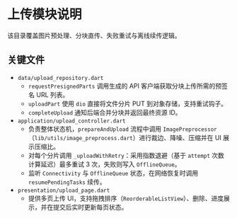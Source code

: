 # 上传模块说明

该目录覆盖图片预处理、分块直传、失败重试与离线续传逻辑。

## 关键文件
- `data/upload_repository.dart`
  - `requestPresignedParts` 调用生成的 API 客户端获取分块上传所需的预签名 URL 列表。
  - `uploadPart` 使用 `dio` 直接将文件分片 PUT 到对象存储，支持重试钩子。
  - `completeUpload` 通知后端合并分块并返回最终资源 ID。
- `application/upload_controller.dart`
  - 负责整体状态机，`prepareAndUpload` 流程中调用 `ImagePreprocessor`（`lib/utils/image_preprocess.dart`）进行裁边、降噪、压缩并在 UI 展示压缩比。
  - 对每个分片调用 `_uploadWithRetry`：采用指数退避（基于 `attempt` 次数计算延迟）最多重试 3 次，失败则写入 `OfflineQueue`。
  - 监听 `Connectivity` 与 `OfflineQueue` 状态，在网络恢复时调用 `resumePendingTasks` 续传。
- `presentation/upload_page.dart`
  - 提供多页上传 UI，支持拖拽排序（`ReorderableListView`）、删除、进度展示，并在提交后实时更新每页状态。
